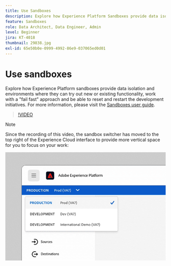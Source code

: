 ```yaml
---
title: Use Sandboxes
description: Explore how Experience Platform Sandboxes provide data isolation and environments where they can try out new or existing functionality, work with a 'fail fast' approach and be able to reset and restart the development initiatives.
feature: Sandboxes
role: Data Architect, Data Engineer, Admin
level: Beginner
jira: KT-4018
thumbnail: 29838.jpg
exl-id: 65e50b0e-0999-4992-86e9-037065ed0d01
---
```

# Use sandboxes

Explore how Experience Platform sandboxes provide data isolation and environments where they can try out new or existing functionality, work with a "fail fast" approach and be able to reset and restart the development initiatives. For more information, please visit the [Sandboxes user guide](https://experienceleague.adobe.com/docs/experience-platform/sandbox/home.html).

>[!VIDEO](https://video.tv.adobe.com/v/29838/?learn=on)

>[!NOTE]
>
>Since the recording of this video, the sandbox switcher has moved to the top right of the Experience Cloud interface to provide more vertical space for you to focus on your work:
>
> ![Sandbox switcher relocation](../assets/sandbox-switcher.gif)

